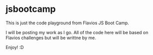 # jsbootcamp

This is just the code playground from Flavios JS Boot Camp.

I will be posting my work as I go. All of the code here will be based on Flavios challenges but will be writtne by me.

Enjoy! :D
